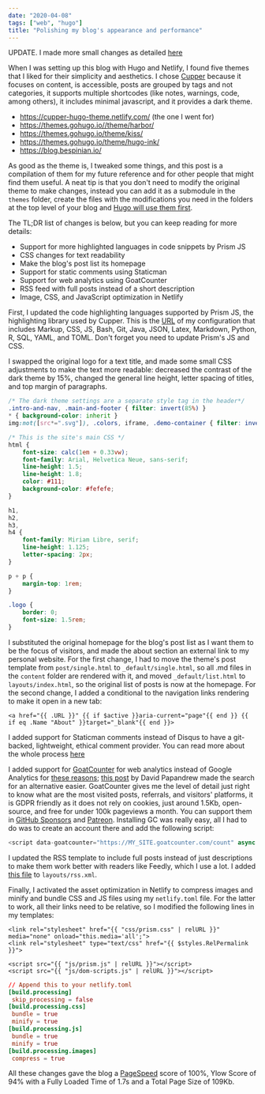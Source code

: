 ```yaml
---
date: "2020-04-08"
tags: ["web", "hugo"]
title: "Polishing my blog's appearance and performance"
---
```


UPDATE. I made more small changes as detailed [here](../quick-blog-style-update/)

When I was setting up this blog with Hugo and Netlify, I found five themes that I liked for their simplicity and aesthetics. I chose [Cupper](https://cupper-hugo-theme.netlify.com/) because it focuses on content, is accessible, posts are grouped by tags and not categories, it supports multiple shortcodes (like notes, warnings, code, among others), it includes minimal javascript, and it provides a dark theme.

- https://cupper-hugo-theme.netlify.com/ (the one I went for)
- https://themes.gohugo.io//theme/harbor/
- https://themes.gohugo.io/theme/kiss/
- https://themes.gohugo.io/theme/hugo-ink/
- https://blog.bespinian.io/

As good as the theme is, I tweaked some things, and this post is a compilation of them for my future reference and for other people that might find them useful. A neat tip is that you don't need to modify the original theme to make changes, instead you can add it as a submodule in the `themes` folder, create the files with the modifications you need in the folders at the top level of your blog and [Hugo will use them first](https://gohugo.io/templates/lookup-order/).

The TL;DR list of changes is below, but you can keep reading for more details:
- Support for more highlighted languages in code snippets by Prism JS
- CSS changes for text readability
- Make the blog's post list its homepage
- Support for static comments using Staticman
- Support for web analytics using GoatCounter
- RSS feed with full posts instead of a short description
- Image, CSS, and JavaScript optimization in Netlify

First, I updated the code highlighting languages supported by Prism JS, the highlighting library used by Cupper. This is the [URL](https://prismjs.com/download.html#themes=prism&languages=markup+css+clike+javascript+bash+git+java+json+latex+markdown+python+r+rest+sql+toml+yaml&plugins=toolbar+copy-to-clipboard) of my configuration that includes Markup, CSS, JS, Bash, Git, Java, JSON, Latex, Markdown, Python, R, SQL, YAML, and TOML. Don't forget you need to update Prism's JS and CSS.

I swapped the original logo for a text title, and made some small CSS adjustments to make the text more readable: decreased the contrast of the dark theme by 15%, changed the general line height, letter spacing of titles, and top margin of paragraphs. 

```css
/* The dark theme settings are a separate style tag in the header*/
.intro-and-nav, .main-and-footer { filter: invert(85%) }
* { background-color: inherit }
img:not([src*=".svg"]), .colors, iframe, .demo-container { filter: invert(85%) }

/* This is the site's main CSS */
html {
    font-size: calc(1em + 0.33vw);
    font-family: Arial, Helvetica Neue, sans-serif;
    line-height: 1.5;
    line-height: 1.8;
    color: #111;
    background-color: #fefefe;
}

h1,
h2,
h3,
h4 {
    font-family: Miriam Libre, serif;
    line-height: 1.125;
    letter-spacing: 2px;
}

p + p {
    margin-top: 1rem;
}

.logo {
    border: 0;
    font-size: 1.5rem;
}
```

I substituted the original homepage for the blog's post list as I want them to be the focus of visitors, and made the about section an external link to my personal website. For the first change, I had to move the theme's post template from `post/single.html` to `_default/single.html`, so all .md files in the `content` folder are rendered with it, and moved `_default/list.html` to `layouts/index.html`, so the original list of posts is now at the homepage. For the second change, I added a conditional to the navigation links rendering to make it open in a new tab:

```liquid
<a href="{{ .URL }}" {{ if $active }}aria-current="page"{{ end }} {{ if eq .Name "About" }}target="_blank"{{ end }}>
```

I added support for Staticman comments instead of Disqus to have a git-backed, lightweight, ethical comment provider. You can read more about the whole process [here](https://jvblog.net/configuring-staticman-hugo/)

I added support for [GoatCounter](https://www.goatcounter.com/) for web analytics instead of Google Analytics for [these reasons](https://plausible.io/blog/remove-google-analytics); [this post](https://mentalpivot.com/ethical-web-analytics-alternatives-google/) by David Papandrew made the search for an alternative easier. GoatCounter gives me the level of detail just right to know what are the most visited posts, referrals, and visitors' platforms, it is GDPR friendly as it does not rely on cookies, just around 1.5Kb, open-source, and free for under 100k pageviews a month. You can support them in [GitHub Sponsors](https://github.com/sponsors/arp242) and [Patreon](https://www.patreon.com/arp242). Installing GC was really easy, all I had to do was to create an account there and add the following script:

```js
<script data-goatcounter="https://MY_SITE.goatcounter.com/count" async src="//gc.zgo.at/count.js"></script>
```

I updated the RSS template to include full posts instead of just descriptions to make them work better with readers like Feedly, which I use a lot. I added [this file](https://github.com/JulioV/blog/commit/81a11583027f5d4b83a00ea2808ab88e87adb731) to `layouts/rss.xml`.

Finally, I activated the asset optimization in Netlify to compress images and minify and bundle CSS and JS files using my `netlify.toml` file. For the latter to work, all their links need to be relative, so I modified the following lines in my templates:

```liquid
<link rel="stylesheet" href="{{ "css/prism.css" | relURL }}" media="none" onload="this.media='all';">
<link rel="stylesheet" type="text/css" href="{{ $styles.RelPermalink }}">

<script src="{{ "js/prism.js" | relURL }}"></script>
<script src="{{ "js/dom-scripts.js" | relURL }}"></script>
```

```toml
// Append this to your netlify.toml
[build.processing]
 skip_processing = false
[build.processing.css]
 bundle = true
 minify = true
[build.processing.js]
 bundle = true
 minify = true
[build.processing.images]
 compress = true
```

All these changes gave the blog a [PageSpeed](https://gtmetrix.com/reports/jvblog.net/XsWRPzvq) score of 100%, Ylow Score of 94% with a Fully Loaded Time of 1.7s and a Total Page Size of 109Kb.